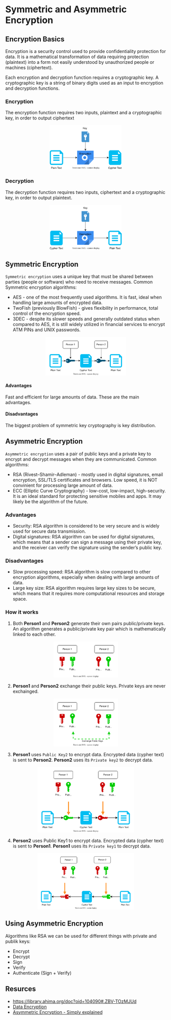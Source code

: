 # Symmetric and Asymmetric Encryption

## Encryption Basics
Encryption is a security control used to provide confidentiality protection for data. It is a mathematical transformation of data requiring protection (plaintext) into a form not easily understood by unauthorized people or machines (ciphertext).

Each encryption and decryption function requires a cryptographic key. A cryptographic key is a string of binary digits used as an input to encryption and decryption functions.

### Encryption
The encryption function requires two inputs, plaintext and a cryptographic key, in order to output ciphertext

<p align="center">
  <img src="images/encr_data.svg" width="45%">
</p>

### Decryption
The decryption function requires two inputs, ciphertext and a cryptographic key, in order to output plaintext.
<p align="center">
  <img src="images/decr_data.svg" width="45%">
</p>


## Symmetric Encryption
`Symmetric encryption` uses a unique key that must be shared between parties (people or software) who need to receive messages. Common Symmetric encryption algorithms:
  * AES - one of the most frequently used algorithms. It is fast, ideal when handling large amounts of encrypted data.
  * TwoFish (previously BlowFish) - gives flexibility in performance, total control of the encryption speed.
  * 3DEC - despite its slower speeds and generally outdated status when compared to AES, it is still widely utilized in financial services to encrypt ATM PINs and UNIX passwords.

<p align="center">
  <img src="images/sym_enc.drawio.svg" width="50%">
</p>

#### Advantages
Fast and efficient for large amounts of data. These are the main advantages. 

#### Disadvantages
The  biggest problem of symmetric key cryptography is key distribution.

## Asymmetric Encryption
`Asymmetric encryption` uses a pair of public keys and a private key to encrypt and decrypt messages when they are communicated. Common algorithms:
  * RSA (Rivest–Shamir–Adleman) - mostly used in digital signatures, email encryption, SSL/TLS certificates and browsers. Low speed, it is NOT convinient for processing large amount of data.
  * ECC (Elliptic Curve Cryptography) - low-cost, low-impact, high-security. It is an ideal standard for protecting sensitive mobiles and apps. It may likely be the algorithm of the future.

### Advantages
* Security: RSA algorithm is considered to be very secure and is widely used for secure data transmission.
* Digital signatures: RSA algorithm can be used for digital signatures, which means that a sender can sign a message using their private key, and the receiver can verify the signature using the sender’s public key.

### Disadvantages
* Slow processing speed: RSA algorithm is slow compared to other encryption algorithms, especially when dealing with large amounts of data.
* Large key size: RSA algorithm requires large key sizes to be secure, which means that it requires more computational resources and storage space.


### How it works
1. Both **Person1** and **Person2** generate their own pairs public/private keys.
  An algorithm generates a public/private key pair which is mathematically linked to each other.

<p align="center">
  <img src="images/rsa_1.svg" width="40%">
</p>

2. **Person1** and **Person2** exchange their public keys. Private keys are never exchainged.

 
<p align="center">
  <img src="images/rsa_2.svg" width="40%">
</p>

3. **Person1** uses `Public Key2` to encrypt data. Encrypted data (cypher text) is sent to **Person2**. **Person2** uses its `Private key2` to decrypt data.


<p align="center">
  <img src="images/rsa_3.svg" width="60%">
</p>

4. **Person2** uses Public Key1 to encrypt data. Encrypted data (cypher text) is sent to **Person1**. **Person1** uses its `Private key1` to decrypt data.
<p align="center">
  <img src="images/rsa_4.svg" width="60%">
</p>

## Using Asymmetric Encryption
Algorithms like RSA we can be used for different things with private and publik keys:
* Encrypt
* Decrypt
* Sign
* Verify
* Authenticate (Sign + Verify)

## Resurces
* https://library.ahima.org/doc?oid=104090#.ZBV-TOzMJUd
* [Data Encryption](https://preyproject.com/blog/types-of-encryption-symmetric-or-asymmetric-rsa-or-aes#:~:text=Symmetric%20vs%20Asymmetric%20Encryption,-Encryption%20types%20can&text=Symmetric%20encryption%20uses%20a%20unique,messages%20when%20they%20are%20communicated)
* [Asymmetric Encryption - Simply explained](https://www.youtube.com/watch?v=AQDCe585Lnc)
